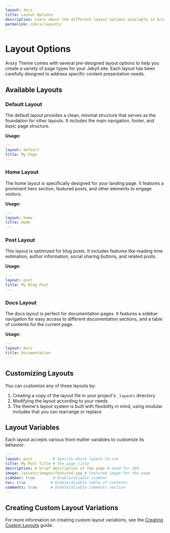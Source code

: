 ```yaml
---
layout: docs
title: Layout Options
description: Learn about the different layout options available in Arsxy Theme
permalink: /docs/layouts/
---
```


# Layout Options

Arsxy Theme comes with several pre-designed layout options to help you create a variety of page types for your Jekyll site. Each layout has been carefully designed to address specific content presentation needs.

## Available Layouts

### Default Layout
The default layout provides a clean, minimal structure that serves as the foundation for other layouts. It includes the main navigation, footer, and basic page structure.

**Usage:**
```yaml
---
layout: default
title: My Page
---
```

### Home Layout
The home layout is specifically designed for your landing page. It features a prominent hero section, featured posts, and other elements to engage visitors.

**Usage:**
```yaml
---
layout: home
title: Home
---
```

### Post Layout
This layout is optimized for blog posts. It includes features like reading time estimation, author information, social sharing buttons, and related posts.

**Usage:**
```yaml
---
layout: post
title: My Blog Post
---
```

### Docs Layout
The docs layout is perfect for documentation pages. It features a sidebar navigation for easy access to different documentation sections, and a table of contents for the current page.

**Usage:**
```yaml
---
layout: docs
title: Documentation
---
```

## Customizing Layouts

You can customize any of these layouts by:

1. Creating a copy of the layout file in your project's `_layouts` directory
2. Modifying the layout according to your needs
3. The theme's layout system is built with flexibility in mind, using modular includes that you can rearrange or replace

## Layout Variables

Each layout accepts various front matter variables to customize its behavior:

```yaml
---
layout: post         # Specify which layout to use
title: My Post Title # The page title
description: A brief description of the page # Used for SEO
image: /assets/images/featured.jpg # Featured image for the page
sidebar: true        # Enable/disable sidebar
toc: true           # Enable/disable table of contents
comments: true      # Enable/disable comments section
---
```

## Creating Custom Layout Variations

For more information on creating custom layout variations, see the [Creating Custom Layouts](/docs/custom-layouts/) guide.